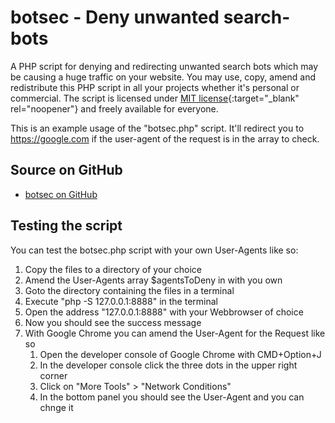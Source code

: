 # botsec - Deny unwanted search-bots
 A PHP script for denying and redirecting unwanted search bots which may be causing a huge traffic on your website. You may use, copy, amend and redistribute this PHP script in all your projects whether it's personal or commercial. The script is licensed under [MIT license](https://opensource.org/license/mit){:target="_blank" rel="noopener"} and freely available for everyone.

This is an example usage of the "botsec.php" script. It'll redirect you to https://google.com if the user-agent of the request is in the array to check.

## Source on GitHub
- [botsec on GitHub](https://github.com/kimhauser/botsec)

## Testing the script
You can test the botsec.php script with your own User-Agents like so:

1. Copy the files to a directory of your choice
2. Amend the User-Agents array $agentsToDeny in <?= $botsecScript ?> with you own
3. Goto the directory containing the files in a terminal
4. Execute "php -S 127.0.0.1:8888" in the terminal
5. Open the address "127.0.0.1:8888" with your Webbrowser of choice
6. Now you should see the success message
7. With Google Chrome you can amend the User-Agent for the Request like so
	1. Open the developer console of Google Chrome with CMD+Option+J
	2. In the developer console click the three dots in the upper right corner
	3. Click on "More Tools" > "Network Conditions"
	4. In the bottom panel you should see the User-Agent and you can chnge it
